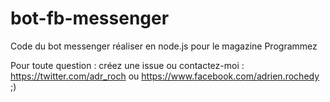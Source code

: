 # bot-fb-messenger
Code du bot messenger réaliser en node.js pour le magazine Programmez

Pour toute question : créez une issue ou contactez-moi : https://twitter.com/adr_roch ou https://www.facebook.com/adrien.rochedy ;) 


